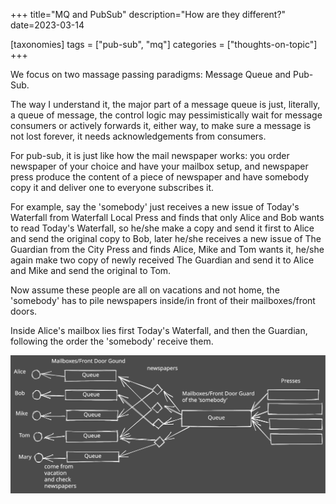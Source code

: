 +++
title="MQ and PubSub"
description="How are they different?"
date=2023-03-14

[taxonomies]
tags = ["pub-sub", "mq"]
categories = ["thoughts-on-topic"]
+++

We focus on two massage passing paradigms: Message Queue and Pub-Sub.

The way I understand it, the major part of a message queue is just, literally, a queue
of message, the control logic may pessimistically wait for message consumers or actively
forwards it, either way, to make sure a message is not lost forever, it needs acknowledgements
from consumers.

For pub-sub, it is just like how the mail newspaper works: you order newspaper of your
choice and have your mailbox setup, and newspaper press produce the content of a piece
of newspaper and have somebody copy it and deliver one to everyone subscribes it.

For example, say the 'somebody' just receives a new issue of Today's Waterfall from
Waterfall Local Press and finds that only Alice and Bob wants to read Today's Waterfall,
so he/she make a copy and send it first to Alice and send the original copy to Bob,
later he/she receives a new issue of The Guardian from the City Press and finds Alice,
Mike and Tom wants it, he/she again make two copy of newly received The Guardian and send
it to Alice and Mike and send the original to Tom.

Now assume these people are all on vacations and not home, the 'somebody' has to pile
newspapers inside/in front of their mailboxes/front doors.

Inside Alice's mailbox lies first Today's Waterfall, and then the Guardian, following the
order the 'somebody' receive them.

![pub-sub-of-newspaper](./pubsub.svg)
